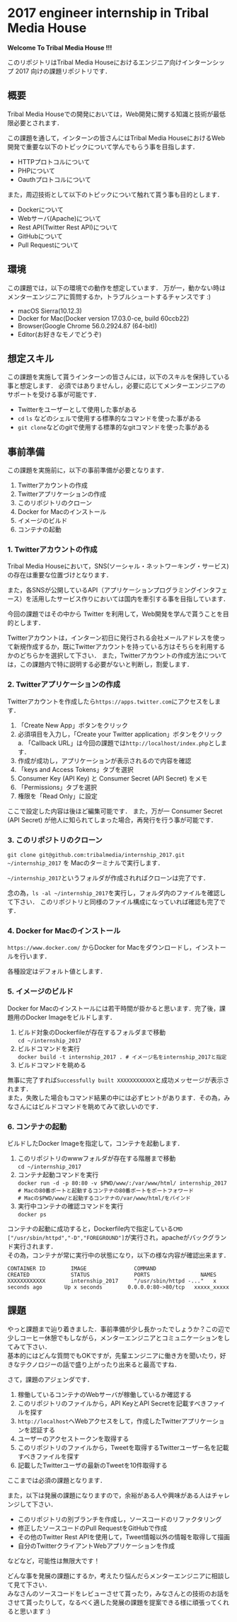 # 2017 engineer internship in Tribal Media House

**Welcome To Tribal Media House !!!**

このリポジトリはTribal Media Houseにおけるエンジニア向けインターンシップ 2017 向けの課題リポジトリです．

## 概要

Tribal Media Houseでの開発においては，Web開発に関する知識と技術が最低限必要とされます．

この課題を通して，インターンの皆さんにはTribal Media HouseにおけるWeb開発で重要な以下のトピックについて学んでもらう事を目指します．

* HTTPプロトコルについて
* PHPについて
* Oauthプロトコルについて

また，周辺技術として以下のトピックについて触れて貰う事も目的とします．

* Dockerについて
* Webサーバ(Apache)について
* Rest API(Twitter Rest API)について
* GitHubについて
* Pull Requestについて

## 環境

この課題では，以下の環境での動作を想定しています．
万が一，動かない時はメンターエンジニアに質問するか，トラブルシュートするチャンスです :)

* macOS Sierra(10.12.3)
* Docker for Mac(Docker version 17.03.0-ce, build 60ccb22)
* Browser(Google Chrome 56.0.2924.87 (64-bit))
* Editor(お好きなモノでどうぞ)  

## 想定スキル

この課題を実施して貰うインターンの皆さんには，以下のスキルを保持している事と想定します．
必須ではありませんし，必要に応じてメンターエンジニアのサポートを受ける事が可能です．

* Twitterをユーザーとして使用した事がある
* `cd` `ls` などのシェルで使用する標準的なコマンドを使った事がある
* `git clone`などのgitで使用する標準的なgitコマンドを使った事がある  

## 事前準備

この課題を実施前に，以下の事前準備が必要となります．

1. Twitterアカウントの作成  
2. Twitterアプリケーションの作成  
3. このリポジトリのクローン  
4. Docker for Macのインストール  
5. イメージのビルド  
6. コンテナの起動  
  
### 1. Twitterアカウントの作成  
  
Tribal Media Houseにおいて，SNS(ソーシャル・ネットワーキング・サービス)の存在は重要な位置づけとなります．

また，各SNSが公開しているAPI（アプリケーションプログラミングインタフェース）を活用したサービス作りにおいては国内を牽引する事を目指しています．

今回の課題ではその中から Twitter を利用して，Web開発を学んで貰うことを目的とします．

Twitterアカウントは，インターン初日に発行される会社メールアドレスを使って新規作成するか，既にTwitterアカウントを持っている方はそちらを利用するかのどちらかを選択して下さい．
また，Twitterアカウントの作成方法については，この課題内で特に説明する必要がないと判断し，割愛します．

### 2. Twitterアプリケーションの作成

Twitterアカウントを作成したら`https://apps.twitter.com`にアクセスをします．

1. 「Create New App」ボタンをクリック
2. 必須項目を入力し，「Create your Twitter application」ボタンをクリック  
  a. 「Callback URL」は今回の課題では`http://localhost/index.php`とします．
3. 作成が成功し，アプリケーションが表示されるので内容を確認
4. 「keys and Access Tokens」タブを選択
5. Consumer Key (API Key) と Consumer Secret (API Secret) をメモ
6. 「Permissions」タブを選択
7. 権限を「Read Only」に設定

ここで設定した内容は後ほど編集可能です．
また，万が一 Consumer Secret (API Secret) が他人に知られてしまった場合，再発行を行う事が可能です．

### 3. このリポジトリのクローン

`git clone git@github.com:tribalmedia/internship_2017.git ~/internship_2017` を Macのターミナルで実行します．

`~/internship_2017`というフォルダが作成されればクローンは完了です．

念の為，`ls -al ~/internship_2017`を実行し，フォルダ内のファイルを確認して下さい．
このリポジトリと同様のファイル構成になっていれば確認も完了です．

### 4. Docker for Macのインストール

`https://www.docker.com/` からDocker for Macをダウンロードし，インストールを行います．

各種設定はデフォルト値とします．

### 5. イメージのビルド

Docker for Macのインストールには若干時間が掛かると思います．完了後，課題用のDocker Imageをビルドします．

1. ビルド対象のDockerfileが存在するフォルダまで移動  
`cd ~/internship_2017`  
2. ビルドコマンドを実行  
`docker build -t internship_2017 . # イメージ名をinternship_2017と指定`  
3. ビルドコマンドを眺める  
  
無事に完了すれば`Successfully built XXXXXXXXXXXX`と成功メッセージが表示されます．  
また，失敗した場合もコマンド結果の中には必ずヒントがあります．その為，みなさんにはビルドコマンドを眺めてみて欲しいのです．  
  
### 6. コンテナの起動  
  
ビルドしたDocker Imageを指定して，コンテナを起動します．  
  
1. このリポジトリのwwwフォルダが存在する階層まで移動  
`cd ~/internship_2017`  
2. コンテナ起動コマンドを実行  
`docker run -d -p 80:80 -v $PWD/www/:/var/www/html/ internship_2017`  
`# Macの80番ポートと起動するコンテナの80番ポートをポートフォワード`  
`# Macの$PWD/www/と起動するコンテナの/var/www/html/をバインド`  
3. 実行中コンテナの確認コマンドを実行  
`docker ps`  
  
コンテナの起動に成功すると，Dockerfile内で指定している`CMD ["/usr/sbin/httpd","-D","FOREGROUND"]`が実行され，apacheがバックグランド実行されます．  
その為，コンテナが常に実行中の状態になり，以下の様な内容が確認出来ます．  
  
```  
CONTAINER ID        IMAGE               COMMAND                  CREATED             STATUS              PORTS                NAMES  
XXXXXXXXXXXX        internship_2017     "/usr/sbin/httpd -..."   x seconds ago       Up x seconds        0.0.0.0:80->80/tcp   xxxxx_xxxxx  
```  
  
## 課題  
  
やっと課題まで辿り着きました．事前準備が少し長かったでしょうか？この辺で少しコーヒー休憩でもしながら，メンターエンジニアとコミュニケーションをしてみて下さい．  
基本的にはどんな質問でもOKですが，先輩エンジニアに働き方を聞いたり，好きなテクノロジーの話で盛り上がったり出来ると最高ですね．  
  
さて，課題のアジェンダです．  
  
1. 稼働しているコンテナのWebサーバが稼働しているか確認する  
2. このリポジトリのファイルから，API KeyとAPI Secretを記載すべきファイルを探す  
3. `http://localhost`へWebアクセスをして，作成したTwitterアプリケーションを認証する  
4. ユーザーのアクセストークンを取得する  
5. このリポジトリのファイルから，Tweetを取得するTwitterユーザー名を記載すべきファイルを探す  
6. 記載したTwitterユーザの最新のTweetを10件取得する  
  
ここまでは必須の課題となります．  
  
また，以下は発展の課題になりますので，余裕がある人や興味がある人はチャレンジして下さい．  

* このリポジトリの別ブランチを作成し，ソースコードのリファクタリング
* 修正したソースコードのPull RequestをGitHubで作成
* その他のTwitter Rest APIを使用して，Tweet情報以外の情報を取得して描画
* 自分のTwitterクライアントWebアプリケーションを作成  
  
などなど，可能性は無限大です！  
  
どんな事を発展の課題にするか，考えたり悩んだらメンターエンジニアに相談して見て下さい．  
みなさんのソースコードをレビューさせて貰ったり，みなさんとの技術のお話をさせて貰ったりして，なるべく適した発展の課題を提案できる様に頑張ってくれると思います :)
